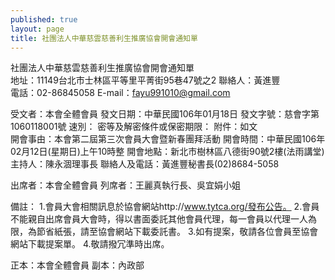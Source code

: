 ```yaml
---
published: true
layout: page
title: 社團法人中華慈雲慈善利生推廣協會開會通知單  
---
```

社團法人中華慈雲慈善利生推廣協會開會通知單    
地址：11149台北市士林區平等里平菁街95巷47號之2
聯絡人：黃進豐      
電話：02-86845058
E-mail：fayu991010@gmail.com    

受文者：本會全體會員
發文日期：中華民國106年01月18日
發文字號：慈會字第1060118001號
速別：
密等及解密條件或保密期限：
附件：如文    
開會事由：本會第二屆第三次會員大會暨新春團拜活動
開會時間：中華民國106年02月12日(星期日)上午10時整
開會地點：新北市樹林區八德街90號2樓(法雨講堂)
主持人：陳永涸理事長
聯絡人及電話：黃進豐秘書長(02)8684-5058   

出席者：本會全體會員
列席者：王麗真執行長、吳宜娟小姐

備註：
   1.會員大會相關訊息於協會網站http://www.tytca.org/發布公告。
   2.會員不能親自出席會員大會時，得以書面委託其他會員代理，每一會員以代理一人為限，為節省紙張，請至協會網站下載委託書。
   3.如有提案，敬請各位會員至協會網站下載提案單。
   4.敬請撥冗準時出席。 

正本：本會全體會員
副本：內政部

